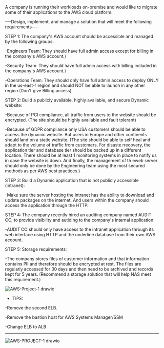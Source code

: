 A company is running their workloads on-premise and would like to migrate some of their applications to the AWS cloud platform. 


---Design, implement, and manage a solution that will meet the following requirements---



STEP 1: The company's AWS account should be accessible and managed by the following groups:

-Engineers Team: They should have full admin access except for billing in the company's AWS account.)

-Security Team: They should have full admin access with billing included in the company's AWS account.)

-Operations Team: They should only have full admin access to deploy ONLY in the us-east-1 region and should NOT be able to launch in any other region.(Don't give Billing access). 


STEP 2: Build a publicly available, highly available, and secure Dynamic website:

-Because of PCI compliance, all traffic from users to the website should be encrypted. (The site should be highly available and fault tolerant)

-Because of GDPR compliance only USA customers should be able to access the dynamic website. But users in Europe and other continents should land on a static website. (The site should be able to self heal and adapt to the volume of traffic from customers. For disaste rrecovery, the application tier and database tier should be backed up in a different location. There should be at least 1 monitoring systems in place to notify us in case the website is down. And finally, the management of th eweb server should only be done by the Engineering team using the most secured methods as per AWS best practices.)


STEP 3: Build a Dynamic application that is not publicly accessible (intranet):

-Make sure the server hosting the intranet has the ability to download and update packages on the internet. And users within the company should access the application through the HTTP.


STEP 4: The company recently hired an auditing company named AUDIT CO, to provide visibility and autiding to the company's internal application.

-AUDIT CO should only have access to the intranet application through its web interface using HTTP and the underline database from their own AWS account.

STEP 5: Storage requirements:

-The company stores files of customer information and that information contains PII and therefore should be encrypted at rest. The files are regularly accessed for 30 days and then need to be archived and records kept for 5 years. (Recommend a storage solution thst will help NAS meet this requirement.) 



![AWS-Project-1 drawio](https://user-images.githubusercontent.com/94193627/210154669-d7065872-e86d-4ba4-81bb-f2e867ecc291.svg)



* TIPS:

-Remove the second ELB.

-Remove the bastion host for AWS Systems Manager/SSM

-Change ELB to ALB

---------------------------------------------------------------


![AWS-PROJECT-1 drawio](https://user-images.githubusercontent.com/94193627/210157976-9961e081-7522-4641-9c97-b04d87711035.svg)



